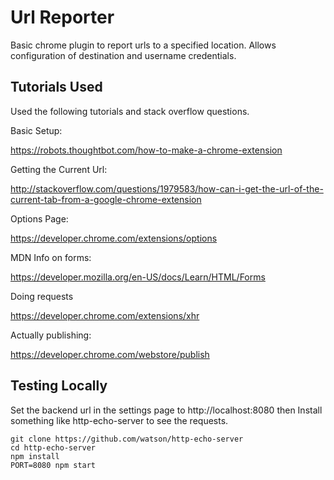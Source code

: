 # Url Reporter
Basic chrome plugin to report urls to a specified location. Allows configuration of
destination and username credentials.

## Tutorials Used

Used the following tutorials and stack overflow questions.

Basic Setup:

https://robots.thoughtbot.com/how-to-make-a-chrome-extension


Getting the Current Url:

http://stackoverflow.com/questions/1979583/how-can-i-get-the-url-of-the-current-tab-from-a-google-chrome-extension


Options Page:

https://developer.chrome.com/extensions/options


MDN Info on forms:

https://developer.mozilla.org/en-US/docs/Learn/HTML/Forms


Doing requests

https://developer.chrome.com/extensions/xhr


Actually publishing:

https://developer.chrome.com/webstore/publish

## Testing Locally
Set the backend url in the settings page to http://localhost:8080
then Install something like http-echo-server to see the requests.

```
git clone https://github.com/watson/http-echo-server
cd http-echo-server
npm install
PORT=8080 npm start
```
